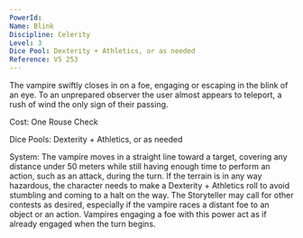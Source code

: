 ```yaml
---
PowerId: 
Name: Blink
Discipline: Celerity
Level: 3
Dice Pool: Dexterity + Athletics, or as needed
Reference: V5 253
---
```

The vampire swiftly closes in on a foe, engaging or escaping in the blink of an eye. To an unprepared observer the user almost appears to teleport, a rush of wind the only sign of their passing.   

Cost: One Rouse Check   

Dice Pools: Dexterity + Athletics, or as needed   

System: The vampire moves in a straight line toward a target, covering any distance under 50 meters while still having enough time to perform an action, such as an attack, during the turn. If the terrain is in any way hazardous, the character needs to make a Dexterity + Athletics roll to avoid stumbling and coming to a halt on the way. The Storyteller may call for other contests as desired, especially if the vampire races a distant foe to an object or an action. Vampires engaging a foe with this power act as if already engaged when the turn begins.